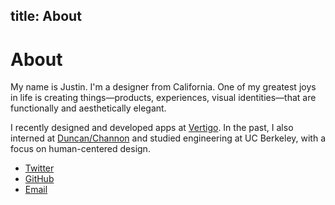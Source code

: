 title: About
---

# About

My name is Justin. I'm a designer from California. One of my greatest joys in life is creating things—products, experiences, visual identities—that are functionally and aesthetically elegant.

I recently designed and developed apps at [Vertigo](http://vertigo.com/). In the past, I also interned at [Duncan/Channon](http://www.duncanchannon.com/) and studied engineering at UC Berkeley, with a focus on human-centered design.

- [Twitter](http://twitter.com/justinjaywang)
- [GitHub](https://github.com/justinjaywang)
- <a href="mailto:hi@justinjaywang.com">Email</a>

